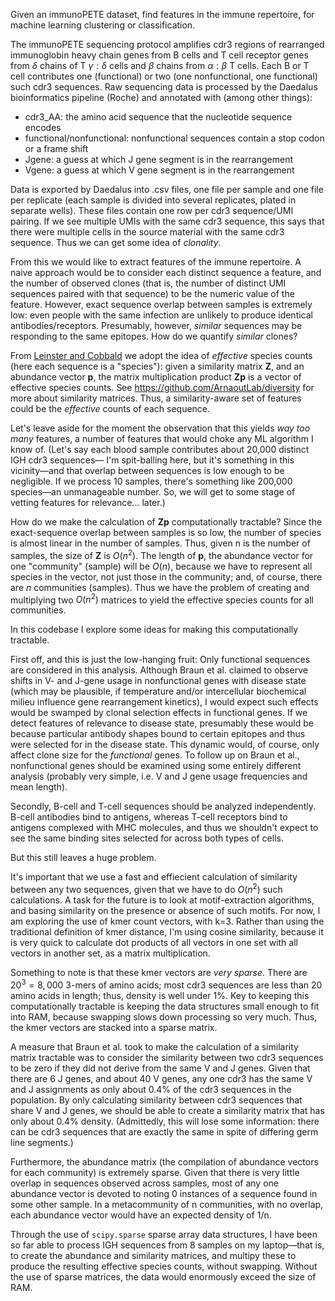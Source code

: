 Given an immunoPETE dataset, find features in the immune repertoire, for machine learning clustering or classification.

The immunoPETE sequencing protocol amplifies cdr3 regions of rearranged immunoglobin heavy chain genes from B cells
and T cell receptor genes from $\delta$ chains of T $\gamma:\delta$ cells and $\beta$ chains from $\alpha:\beta$ T cells. Each B or T cell contributes one (functional)
or two (one nonfunctional, one functional) such cdr3 sequences. Raw sequencing data is processed by the 
Daedalus bioinformatics pipeline (Roche) and annotated with (among other things):
* cdr3_AA: the amino acid sequence that the nucleotide sequence encodes
* functional/nonfunctional: nonfunctional sequences contain a stop codon or a frame shift
* Jgene: a guess at which J gene segment is in the rearrangement
* Vgene: a guess at which V gene segment is in the rearrangement

Data is exported by Daedalus into .csv files, one file per sample and one file per replicate (each sample is divided into 
several replicates, plated in separate wells). These files contain one row per cdr3 sequence/UMI pairing. If we see multiple
UMIs with the same cdr3 sequence, this says that there were multiple cells in the source material with the same cdr3 sequence.
Thus we can get some idea of _clonality_.

From this we would like to extract features of the immune repertoire. A naive approach would be to consider each distinct 
sequence a feature, and the number of observed clones (that is, the number of distinct UMI sequences paired with that 
sequence) to be the numeric value of the feature. However, exact sequence overlap between samples is extremely low:
even people with the same infection are unlikely to produce identical antibodies/receptors. Presumably, however, 
_similar_ sequences may be responding to the same epitopes. How do we quantify _similar_ clones? 

From [Leinster and Cobbald](https://esajournals.onlinelibrary.wiley.com/doi/10.1890/10-2402.1) we adopt the idea of 
_effective_ species counts (here each sequence is a "species"): given a similarity matrix __Z__, and an abundance vector 
__p__, the matrix multiplication product __Zp__ is a vector of effective species counts. See 
https://github.com/ArnaoutLab/diversity for more about similarity matrices. Thus, a similarity-aware set of features could 
be the _effective_ counts of each sequence. 

Let's leave aside for the moment the observation that this yields _way too many_ features, a number of features that would
choke any ML algorithm I know of. (Let's say each blood sample contributes about 20,000 distinct IGH cdr3 sequences&mdash;
I'm spit-balling here, but it's something in this vicinity&mdash;and that overlap between sequences is low enough to be 
negligible. If we process 10 samples, there's something like 200,000 species&mdash;an unmanageable number. So, we will
get to some stage of vetting features for relevance... later.)

How do we make the calculation of __Zp__ computationally tractable? Since the exact-sequence overlap between samples
is so low, the number of species is almost linear in the number of samples. Thus, given n is the number of samples,
the size of __Z__ is $O(n^2)$. The length of __p__, the abundance vector for one "community" (sample) will be $O(n)$, 
because we have to represent all species in the vector, not just those in the community; and, of course, there are
$n$ communities (samples). Thus we have the problem of creating and multiplying two $O(n^2)$ matrices to yield the
effective species counts for all communities. 

In this codebase I explore some ideas for making this computationally tractable.

First off, and this is just the low-hanging fruit: Only functional sequences are considered in this analysis. Although
Braun et al. claimed to observe shifts in V- and J-gene usage in nonfunctional genes with disease state 
(which may be plausible, if temperature and/or intercellular biochemical milieu influence gene rearrangement kinetics), 
I would expect such effects would be swamped by clonal selection effects in functional genes. If we detect features of
relevance to disease state, presumably these would be because particular antibody shapes bound to certain epitopes and
thus were selected for in the disease state. This dynamic would, of course, only affect clone size for the _functional_
genes. To follow up on Braun et al., nonfunctional genes should be examined using some entirely different analysis
(probably very simple, i.e. V and J gene usage frequencies and mean length).

Secondly, B-cell and T-cell sequences should be analyzed independently. B-cell antibodies bind to antigens, whereas
T-cell receptors bind to antigens complexed with MHC molecules, and thus we shouldn't expect to see the same binding
sites selected for across both types of cells.

But this still leaves a huge problem.

It's important that we use a fast and effiecient calculation of similarity between any two sequences, given that we have
to do $O(n^2)$ such calculations. A task for the future is to look at motif-extraction algorithms, and basing similarity
on the presence or absence of such motifs. For now, I am exploring the use of kmer count vectors, with k=3. Rather than 
using the traditional definition of kmer distance, I'm using cosine similarity, because it is very quick to 
calculate dot products of all vectors in one set with all vectors in another set, as a matrix multiplication. 

Something to note is that these kmer vectors are _very sparse_. There are $20^3 = 8,000$ 3-mers of amino acids; most
cdr3 sequences are less than 20 amino acids in length; thus, density is well under 1%. Key to keeping this computationally
tractable is keeping the data structures small enough to fit into RAM, because swapping slows down processing so very much.
Thus, the kmer vectors are stacked into a sparse matrix.

A measure that Braun et al. took to make the calculation of a similarity matrix tractable was to consider the similarity
between two cdr3 sequences to be zero if they did not derive from the same V and J genes. Given that there are 6 J genes,
and about 40 V genes, any one cdr3 has the same V and J assignments as only about 0.4% of the cdr3 sequences in the 
population. By only calculating similarity between cdr3 sequences that share V and J genes, we should be able to create
a similarity matrix that has only about 0.4% density. (Admittedly, this will lose some information: there can be cdr3
sequences that are exactly the same in spite of differing germ line segments.)

Furthermore, the abundance matrix (the compilation of abundance vectors for each community) is extremely sparse. 
Given that there is very little overlap in sequences observed across samples, most of any one abundance vector is 
devoted to noting 0 instances of a sequence found in some other sample. In a metacommunity of n communities, with no
overlap, each abundance vector would have an expected density of 1/n. 

Through the use of `scipy.sparse` sparse array data structures, I have been so far able to process IGH sequences from 
8 samples on my laptop&mdash;that is, to create the abundance and similarity matrices, and multipy these to produce the 
resulting effective species counts, without swapping. Without the use of sparse matrices, the data would 
enormously exceed the size of RAM.

